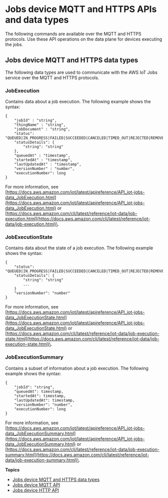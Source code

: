 # Jobs device MQTT and HTTPS APIs and data types<a name="jobs-mqtt-https-api"></a>

The following commands are available over the MQTT and HTTPS protocols\. Use these API operations on the data plane for devices executing the jobs\.

## Jobs device MQTT and HTTPS data types<a name="jobs-data-plane-data-types"></a>

The following data types are used to communicate with the AWS IoT Jobs service over the MQTT and HTTPS protocols\.

### JobExecution<a name="jobs-mqtt-job-execution-data"></a>

Contains data about a job execution\. The following example shows the syntax:

```
{
    "jobId" : "string",
    "thingName" : "string",
    "jobDocument" : "string",
    "status": "QUEUED|IN_PROGRESS|FAILED|SUCCEEDED|CANCELED|TIMED_OUT|REJECTED|REMOVED",
    "statusDetails": {
        "string": "string"
    },
    "queuedAt" : "timestamp",
    "startedAt" : "timestamp",
    "lastUpdatedAt" : "timestamp",
    "versionNumber" : "number",
    "executionNumber": long
}
```

For more information, see [https://docs.aws.amazon.com/iot/latest/apireference/API_iot-jobs-data_JobExecution.html](https://docs.aws.amazon.com/iot/latest/apireference/API_iot-jobs-data_JobExecution.html) or [https://docs.aws.amazon.com/cli/latest/reference/iot-data/job-execution.html](https://docs.aws.amazon.com/cli/latest/reference/iot-data/job-execution.html)\.

### JobExecutionState<a name="jobs-mqtt-job-execution-state"></a>

Contains data about the state of a job execution\. The following example shows the syntax:

```
{
    "status": "QUEUED|IN_PROGRESS|FAILED|SUCCEEDED|CANCELED|TIMED_OUT|REJECTED|REMOVED",
    "statusDetails": {
        "string": "string"
        ...
    }
    "versionNumber": "number"
}
```

For more information, see [https://docs.aws.amazon.com/iot/latest/apireference/API_iot-jobs-data_JobExecutionState.html](https://docs.aws.amazon.com/iot/latest/apireference/API_iot-jobs-data_JobExecutionState.html) or [https://docs.aws.amazon.com/cli/latest/reference/iot-data/job-execution-state.html](https://docs.aws.amazon.com/cli/latest/reference/iot-data/job-execution-state.html)\.

### JobExecutionSummary<a name="jobs-mqtt-job-execution-summary"></a>

Contains a subset of information about a job execution\. The following example shows the syntax:

```
{
    "jobId": "string",
    "queuedAt": timestamp,
    "startedAt": timestamp,
    "lastUpdatedAt": timestamp,
    "versionNumber": "number",
    "executionNumber": long 
}
```

For more information, see [https://docs.aws.amazon.com/iot/latest/apireference/API_iot-jobs-data_JobExecutionSummary.html](https://docs.aws.amazon.com/iot/latest/apireference/API_iot-jobs-data_JobExecutionSummary.html) or [https://docs.aws.amazon.com/cli/latest/reference/iot-data/job-execution-summary.html](https://docs.aws.amazon.com/cli/latest/reference/iot-data/job-execution-summary.html)\.

**Topics**
+ [Jobs device MQTT and HTTPS data types](#jobs-data-plane-data-types)
+ [Jobs device MQTT API](jobs-mqtt-api.md)
+ [Jobs device HTTP API](jobs-http-device-api.md)